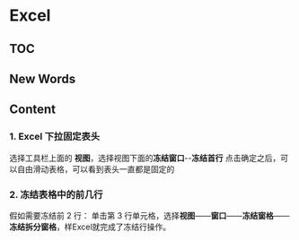 # Excel



## TOC






## New Words





## Content

### 1. Excel 下拉固定表头

选择工具栏上面的 **视图**，选择视图下面的**冻结窗口**--**冻结首行**
点击确定之后，可以自由滑动表格，可以看到表头一直都是固定的

### 2. 冻结表格中的前几行
假如需要冻结前 2 行： 单击第 3 行单元格，选择**视图**——**窗口**——**冻结窗格**——**冻结拆分窗格**，样Excel就完成了冻结行操作。

